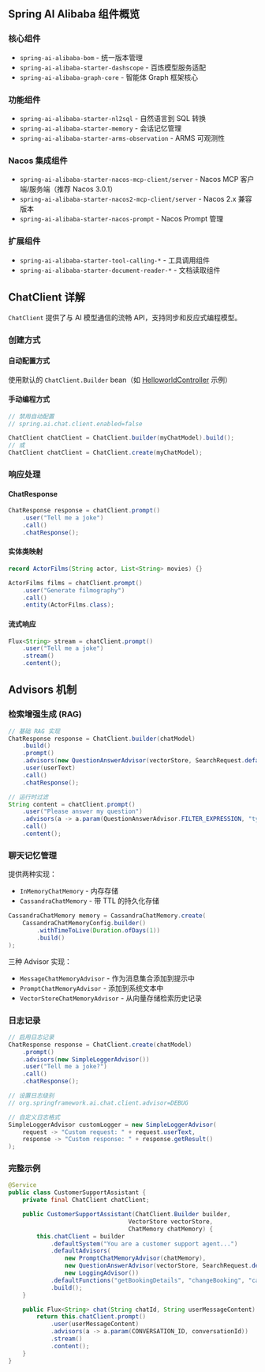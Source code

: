 ## Spring AI Alibaba 组件概览

### 核心组件
- `spring-ai-alibaba-bom` - 统一版本管理
- `spring-ai-alibaba-starter-dashscope` - 百炼模型服务适配
- `spring-ai-alibaba-graph-core` - 智能体 Graph 框架核心

### 功能组件
- `spring-ai-alibaba-starter-nl2sql` - 自然语言到 SQL 转换
- `spring-ai-alibaba-starter-memory` - 会话记忆管理
- `spring-ai-alibaba-starter-arms-observation` - ARMS 可观测性

### Nacos 集成组件
- `spring-ai-alibaba-starter-nacos-mcp-client/server` - Nacos MCP 客户端/服务端（推荐 Nacos 3.0.1）
- `spring-ai-alibaba-starter-nacos2-mcp-client/server` - Nacos 2.x 兼容版本
- `spring-ai-alibaba-starter-nacos-prompt` - Nacos Prompt 管理

### 扩展组件
- `spring-ai-alibaba-starter-tool-calling-*` - 工具调用组件
- `spring-ai-alibaba-starter-document-reader-*` - 文档读取组件

## ChatClient 详解

`ChatClient` 提供了与 AI 模型通信的流畅 API，支持同步和反应式编程模型。

### 创建方式

#### 自动配置方式
使用默认的 `ChatClient.Builder` bean（如 [HelloworldController](file:///Users/yupan/Project/spring-ai-exploration/spring-ai-alibaba-examples/src/main/java/top/laterya/spring/ai/alibaba/examples/controller/HelloworldController.java#L18-L67) 示例）

#### 手动编程方式
```java
// 禁用自动配置
// spring.ai.chat.client.enabled=false

ChatClient chatClient = ChatClient.builder(myChatModel).build();
// 或
ChatClient chatClient = ChatClient.create(myChatModel);
```


### 响应处理

#### ChatResponse
```java
ChatResponse response = chatClient.prompt()
    .user("Tell me a joke")
    .call()
    .chatResponse();
```


#### 实体类映射
```java
record ActorFilms(String actor, List<String> movies) {}

ActorFilms films = chatClient.prompt()
    .user("Generate filmography")
    .call()
    .entity(ActorFilms.class);
```


#### 流式响应
```java
Flux<String> stream = chatClient.prompt()
    .user("Tell me a joke")
    .stream()
    .content();
```


## Advisors 机制

### 检索增强生成 (RAG)
```java
// 基础 RAG 实现
ChatResponse response = ChatClient.builder(chatModel)
    .build()
    .prompt()
    .advisors(new QuestionAnswerAdvisor(vectorStore, SearchRequest.defaults()))
    .user(userText)
    .call()
    .chatResponse();

// 运行时过滤
String content = chatClient.prompt()
    .user("Please answer my question")
    .advisors(a -> a.param(QuestionAnswerAdvisor.FILTER_EXPRESSION, "type == 'Spring'"))
    .call()
    .content();
```


### 聊天记忆管理
提供两种实现：
- `InMemoryChatMemory` - 内存存储
- `CassandraChatMemory` - 带 TTL 的持久化存储

```java
CassandraChatMemory memory = CassandraChatMemory.create(
    CassandraChatMemoryConfig.builder()
        .withTimeToLive(Duration.ofDays(1))
        .build()
);
```


三种 Advisor 实现：
- `MessageChatMemoryAdvisor` - 作为消息集合添加到提示中
- `PromptChatMemoryAdvisor` - 添加到系统文本中
- `VectorStoreChatMemoryAdvisor` - 从向量存储检索历史记录

### 日志记录
```java
// 启用日志记录
ChatResponse response = ChatClient.create(chatModel)
    .prompt()
    .advisors(new SimpleLoggerAdvisor())
    .user("Tell me a joke?")
    .call()
    .chatResponse();

// 设置日志级别
// org.springframework.ai.chat.client.advisor=DEBUG

// 自定义日志格式
SimpleLoggerAdvisor customLogger = new SimpleLoggerAdvisor(
    request -> "Custom request: " + request.userText,
    response -> "Custom response: " + response.getResult()
);
```


### 完整示例
```java
@Service
public class CustomerSupportAssistant {
    private final ChatClient chatClient;

    public CustomerSupportAssistant(ChatClient.Builder builder, 
                                  VectorStore vectorStore, 
                                  ChatMemory chatMemory) {
        this.chatClient = builder
            .defaultSystem("You are a customer support agent...")
            .defaultAdvisors(
                new PromptChatMemoryAdvisor(chatMemory),
                new QuestionAnswerAdvisor(vectorStore, SearchRequest.defaults()),
                new LoggingAdvisor())
            .defaultFunctions("getBookingDetails", "changeBooking", "cancelBooking")
            .build();
    }

    public Flux<String> chat(String chatId, String userMessageContent) {
        return this.chatClient.prompt()
            .user(userMessageContent)
            .advisors(a -> a.param(CONVERSATION_ID, conversationId))
            .stream()
            .content();
    }
}
```
